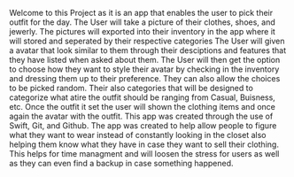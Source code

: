 Welcome to this Project as it is an app that enables the user to pick their outfit for the day.
The User will take a picture of their clothes, shoes, and jewerly.
The pictures will exported into their inventory in the app where it will stored and seperated by their respective categories
The User will given a avatar that look similar to them through their desciptions and features that they have listed when asked about them.
The User will then get the option to choose how they want to style their avatar by checking in the inventory and dressing them up to their preference. They can also allow the choices to be picked random.
Their also categories that will be designed to categorize what atire the outfit should be ranging from Casual, Buisness, etc.
Once the outfit it set the user will shown the clothing items and once again the avatar with the outfit.
This app was created through the use of Swift, Git, and Github.
The app was created to help allow people to figure what they want to wear instead of constantly looking in the closet also helping them know what they have in case they want to sell their clothing.
This helps for time managment and will loosen the stress for users as well as they can even find a backup in case something happened.
